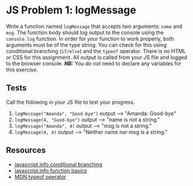 # JS Problem 1: logMessage

Write a function named `logMessage` that accepts two arguments: `name` and `msg`. The function body should log output to the console using the `console.log` function. In order for _your_ function to work properly, both arguments must be of the type string. You can check for this using conditional branching (`if/else`) and the `typeof` operator. There is no HTML or CSS for this assignment. All output is called from your JS file and logged to the browser console. **_NB:_** You *do not* need to declare any variables for this exercise. 

## Tests
Call the following in your JS file to test your progress.
1. `logMessage("Amanda", "Good-bye")` output --> "Amanda: Good-bye"
2. `logMessage(4, "Good-bye")` output --> "name is not a string." 
3. `logMessage("Amanda", 4)` output --> "msg is not a string."
4. `logMessage(4, 4)` output --> "Neither name nor msg is a string."

## Resources
- [javascript.info conditional branching](https://javascript.info/ifelse)
- [javascript.info function basics](https://javascript.info/function-basics)
- [MDN typeof operator](https://developer.mozilla.org/en-US/docs/Web/JavaScript/Reference/Operators/typeof)
